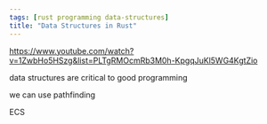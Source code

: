 ```yaml
---
tags: [rust programming data-structures]
title: "Data Structures in Rust"
---
```


https://www.youtube.com/watch?v=1ZwbHo5HSzg&list=PLTgRMOcmRb3M0h-KpgqJuKl5WG4KgtZio


data structures are critical to good programming

we can use pathfinding

ECS



